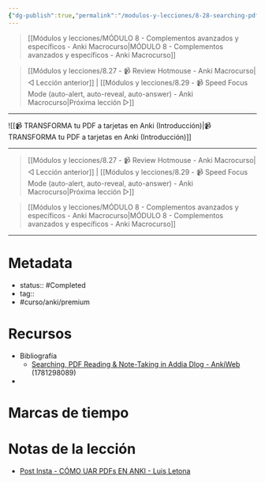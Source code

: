 ```yaml
---
{"dg-publish":true,"permalink":"/modulos-y-lecciones/8-28-searching-pdf-reading-and-note-taking-in-add-dialog-anki-macrocurso/","noteIcon":"","updated":"2024-05-22T13:35:18.021+02:00"}
---
```



> [[Módulos y lecciones/MÓDULO 8 - Complementos avanzados y específicos - Anki Macrocurso\|MÓDULO 8 - Complementos avanzados y específicos - Anki Macrocurso]]

> [[Módulos y lecciones/8.27 - 📹 Review Hotmouse - Anki Macrocurso\|◁ Lección anterior]] | [[Módulos y lecciones/8.29 - 📹 Speed Focus Mode (auto-alert, auto-reveal, auto-answer) - Anki Macrocurso\|Próxima lección ▷]]

---

![[📹 TRANSFORMA tu PDF a tarjetas en Anki (Introducción)\|📹 TRANSFORMA tu PDF a tarjetas en Anki (Introducción)]]


---

> [[Módulos y lecciones/8.27 - 📹 Review Hotmouse - Anki Macrocurso\|◁ Lección anterior]] | [[Módulos y lecciones/8.29 - 📹 Speed Focus Mode (auto-alert, auto-reveal, auto-answer) - Anki Macrocurso\|Próxima lección ▷]]

> [[Módulos y lecciones/MÓDULO 8 - Complementos avanzados y específicos - Anki Macrocurso\|MÓDULO 8 - Complementos avanzados y específicos - Anki Macrocurso]]

---

# Metadata
- status:: #Completed 
- tag:: 
- #curso/anki/premium  

# Recursos
- Bibliografía
	- [Searching, PDF Reading & Note-Taking in Addia Dlog - AnkiWeb](https://ankiweb.net/shared/info/1781298089) (1781298089)
- 

# Marcas de tiempo


# Notas de la lección
- [Post Insta - CÓMO UAR PDFs EN ANKI - Luis Letona](https://www.instagram.com/p/CmSDycyP0OG/?hl=es&img_index=5)